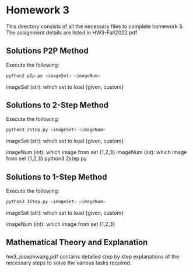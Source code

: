 # Homework 3
This directory consists of all the necessary files to complete homework 3. The assignment details are listed in HW3-Fall2022.pdf

## Solutions P2P Method
Execute the following:
```sh
python3 p2p.py <imageSet> <imageNum>
```
imageSet (str): which set to load {given, custom}

## Solutions to 2-Step Method
Execute the following:
```sh
python3 2step.py <imageSet> <imageNum>
```
imageSet (str): which set to load {given, custom}

imageNum (int): which image from set {1,2,3}
imageNum (int): which image from set {1,2,3}
python3 2step.py <imageSet> <imageNum>
## Solutions to 1-Step Method
Execute the following:
```sh
python3 1Step.py <imageSet> <imageNum>
```
imageSet (str): which set to load {given, custom}

imageNum (int): which image from set {1,2,3}

## Mathematical Theory and Explanation
hw3_josephwang.pdf contains detailed step by step explanations of the necessary steps to solve the various tasks required.